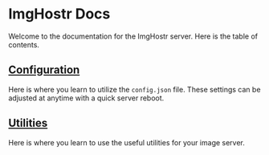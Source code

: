 # ImgHostr Docs
Welcome to the documentation for the ImgHostr server. Here is the table of contents.

## [Configuration](./config/README.md)
Here is where you learn to utilize the ``config.json`` file. These settings can be adjusted at anytime with a quick server reboot.

## [Utilities](./utilities/README.md)
Here is where you learn to use the useful utilities for your image server.
